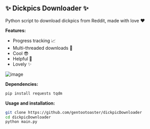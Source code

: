 ## ✨ Dickpics Downloader ✨
Python script to download dickpics from Reddit, made with love ❤

**Features:**
- Progress tracking 📈
- Multi-threaded downloads 🚀
- Cool 😎
- Helpful 💖
- Lovely ✨

![image](https://github.com/user-attachments/assets/cd37837c-2618-43bf-9539-97465ca10966)

**Dependencies:**
```bash
pip install requests tqdm
```

**Usage and installation:**
```bash
git clone https://github.com/gentootoaster/dickpicDownloader
cd dickpicDownloader
python main.py
```

